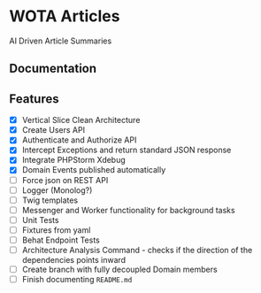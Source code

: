 # WOTA Articles

AI Driven Article Summaries

## Documentation

## Features

- [x] Vertical Slice Clean Architecture
- [x] Create Users API
- [x] Authenticate and Authorize API
- [x] Intercept Exceptions and return standard JSON response
- [x] Integrate PHPStorm Xdebug
- [x] Domain Events published automatically
- [ ] Force json on REST API
- [ ] Logger (Monolog?)
- [ ] Twig templates
- [ ] Messenger and Worker functionality for background tasks
- [ ] Unit Tests
- [ ] Fixtures from yaml
- [ ] Behat Endpoint Tests
- [ ] Architecture Analysis Command - checks if the direction of the dependencies points inward
- [ ] Create branch with fully decoupled Domain members
- [ ] Finish documenting `README.md`
